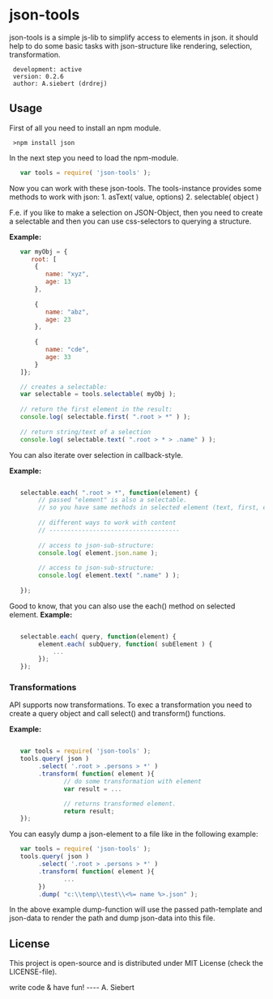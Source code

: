 json-tools
===============


json-tools is a simple js-lib to simplify access to elements in json.
it should help to do some basic tasks with json-structure like rendering, selection, transformation.


     development: active
     version: 0.2.6
     author: A.siebert (drdrej)
     

## Usage

First of all you need to install an npm module.

     >npm install json
     
In the next step you need to load the npm-module.

```javascript
   var tools = require( 'json-tools' );

```

Now you can work with these json-tools. The tools-instance provides some methods to work with json:
     1. asText( value, options)
     2. selectable( object )


F.e. if you like to make a selection on JSON-Object, then you need to create a selectable and then you can use css-selectors to querying a structure.

**Example:** 
```javascript
   var myObj = {
      root: [
       {
          name: "xyz",
          age: 13 
       },
       
       {
          name: "abz",
          age: 23 
       },
       
       {
          name: "cde",
          age: 33 
       }  
   ]};

   // creates a selectable:
   var selectable = tools.selectable( myObj );
   
   // return the first element in the result:
   console.log( selectable.first( ".root > *" ) );
   
   // return string/text of a selection
   console.log( selectable.text( ".root > * > .name" ) );

```

You can also iterate over selection in callback-style.

**Example:** 
```javascript

   selectable.each( ".root > *", function(element) {
        // passed "element" is also a selectable.
        // so you have same methods in selected element (text, first, each)
        
        // different ways to work with content
        // ------------------------------------
        
        // access to json-sub-structure:
        console.log( element.json.name );
   
        // access to json-sub-structure:
        console.log( element.text( ".name" ) );
        
   });

```

Good to know, that you can also use the each() method on selected element.
**Example:**
```javascript

   selectable.each( query, function(element) {
        element.each( subQuery, function( subElement ) {
            ...
        });
   });

```

### Transformations

API supports now transformations. To exec a transformation you need to create a query object and call select()
and transform() functions.

**Example:**
```javascript

   var tools = require( 'json-tools' );
   tools.query( json )
        .select( '.root > .persons > *' )
        .transform( function( element ){
               // do some transformation with element
               var result = ...

               // returns transformed element.
               return result;
   });
```

You can easyly dump a json-element to a file like in the following example:

```javascript
   var tools = require( 'json-tools' );
   tools.query( json )
        .select( '.root > .persons > *' )
        .transform( function( element ){
               ...
        })
        .dump( "c:\\temp\\test\\<%= name %>.json" );
```

In the above example dump-function will use the passed path-template and json-data
to render the path and dump json-data into this file.


## License
This project is open-source and is distributed under MIT License (check the LICENSE-file).



write code & have fun! ---- A. Siebert
